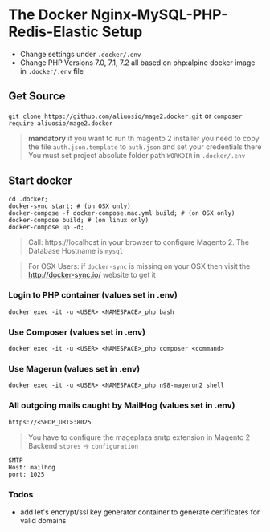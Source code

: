 # The Docker Nginx-MySQL-PHP-Redis-Elastic Setup
* Change settings under ```.docker/.env```
* Change PHP Versions 7.0, 7.1, 7.2 all based on php:alpine docker image in ```.docker/.env``` file

## Get Source
``` git clone https://github.com/aliuosio/mage2.docker.git ```
    or
``` composer require aliuosio/mage2.docker ```

> **mandatory**
if you want to run th magento 2 installer you need to copy the file ```auth.json.template``` to ```auth.json``` and set your credentials there
You must set project absolute folder path ```WORKDIR``` in ```.docker/.env``` 

## Start docker
    cd .docker;
    docker-sync start; # (on OSX only)
    docker-compose -f docker-compose.mac.yml build; # (on OSX only)
    docker-compose build; # (on linux only)
    docker-compose up -d; 

> Call: https://localhost in your browser to configure Magento 2.
The Database Hostname is ```mysql```

> For OSX Users:
if ```docker-sync``` is missing on your OSX then 
visit the http://docker-sync.io/ website to get it

### Login to PHP container (values set in .env)
    docker exec -it -u <USER> <NAMESPACE>_php bash
    
### Use Composer (values set in .env)
    docker exec -it -u <USER> <NAMESPACE>_php composer <command>

### Use Magerun (values set in .env)
    docker exec -it -u <USER> <NAMESPACE>_php n98-magerun2 shell
    
### All outgoing mails caught by MailHog (values set in .env)
    https://<SHOP_URI>:8025

> You have to configure the mageplaza smtp extension in Magento 2 Backend ```stores``` -> ```configuration```
    
    SMTP
    Host: mailhog
    port: 1025

### Todos
* add let's encrypt/ssl key generator container to generate certificates for valid domains
